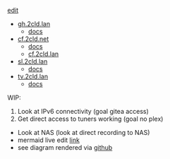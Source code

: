 [edit](https://github.com/2cld/netstack/edit/master/docs/ops/deployments/README.md)

- [gh.2cld.lan](https://gh.2cld.net/)
  - [docs](https://gh.2cld.net/docs/)
- [cf.2cld.net](https://cf.2cld.net/)
  - [docs](https://cf.2cld.net/docs)
  - [cf.2cld.lan](https://cf.2cld.net/)
- [sl.2cld.lan](https://sl.2cld.net/)
  - [docs](https://sl.2cld.net/docs/)
- [tv.2cld.lan](https://tv.2cld.net/)
  - [docs](https://tv.2cld.net/docs/)

WIP:
1. Look at IPv6 connectivity (goal gitea access)
2. Get direct access to tuners working (goal no plex)
  - Look at NAS (look at direct recording to NAS)
  - mermaid live edit [link](https://mermaid.live/edit#pako:eNqtksFqAjEQhl9lyckFFfS4V3stFPRUt4cxmcRgklkmSa2I796sW7uV4qX0tvPl5x--Zc5CkkLRCG-D8tC1oaqYKNU2JOSAadKTprGSwkRDpWEmHWVV97hES6K-Au2AcTLQh3Gpg6mlni-lU_Nb-fAQzXadiMHg2w3e1ShIsIOI9e21qgLExd20HOuk2a7Idzk9qCvLj8SH2dEyqh-dq9MOecNZHkY2NL44_BjZ0YbF4t2P4N55WM1fxdEV7eh-a0f3r9rR_VU7uqvQCEyOM8PwSNBBl6grBWIqPLIHq8oNnft0K9IePbaiKZ8KNWSXWtGGS4lCTrQ-BSmaxBmngimbvWg0uFim3BVbfLLQL_6mHYRXonFGZcsPex6u9nq8l08kmNl_)
  - see diagram rendered via [github](https://github.com/2cld/netstack/tree/master/docs/ops/deployments)


<!-- version 20250219pm
```mermaid
mindmap
  root)internet(
  ::icon(fa fa-cloud)
    rnet)cloudflare(
    ::icon(fa fa-cloud)
    cfng)ng 6.1<br/>Network Gateway<br/>cf.2cld.net(
    ::icon(fa fa-network-wired)
      cfsg[sg 6.2<br/>Storage]
      ::icon(fa fa-database)
        nas1
        nas2
      CyberTruck(CyberTruck<br/>win10 6.30)
      ::icon(fa fa-computer)
      cfcg[cg 6.3<br/>Compute Gateway<br/>HyperV 6.30<br/>plextv ollama zt]
      ::icon(fa fa-gears)
        win11vm(win11vm<br/>6.31)
        ::icon(fa fa-computer)
        pfsense)ng2 9.1<br/>Network Gateway<br/>cf2.2cld.net<br/>pfsense<br/>(
        ::icon(fa fa-network-wired)
            cfPlex
    slng)ng 1.1<br/>sl.2cld.net(
    ::icon(fa fa-cloud)
      slsg[Storage]
      ::icon(fa fa-database)
        nas1
        nas2
      slcg[Compute]
      ::icon(fa fa-gears)
        slwin11
        gus-gram
        ::icon(fa fa-laptop)
```
-->

<!-- version 20250219
```mermaid
mindmap
  root)internet(
  ::icon(fa fa-cloud)
    rnet)cloudflare(
    ::icon(fa fa-cloud)
    cfng)ng 6.1<br/>cf.2cld.net(
    ::icon(fa fa-network-wired)
      cfsg[sg 6.2<br/>Storage]
      ::icon(fa fa-database)
        nas1
        nas2
      cfcg[CyberTruck<br/>HyperV 6.30<br/>cg 6.3<br/>Compute]
      ::icon(fa fa-gears)
        pfsense(pfsense)
        ::icon(fa fa-network-wired)
            cfPlex
        win11vm(win11vm<br/>6.31)
        ::icon(fa fa-computer)
    slng)sl.2cld.net(
    ::icon(fa fa-cloud)
      slsg[Storage]
      ::icon(fa fa-database)
        nas1
        nas2
      slcg[Compute]
      ::icon(fa fa-network-wired)
        slwin11
        gus-gram
        ::icon(fa fa-laptop)
```
-->

<!-- version 20250218
```mermaid
mindmap
  root)internet(
  ::icon(fa fa-cloud)
    rnet)cloudflare(
    ::icon(fa fa-cloud)
    cfng)cf.2cld.net(
      cfsg[Storage]
      ::icon(fa fa-database)
        nas1
        nas2
      cfcg[Compute]
      ::icon(fa fa-network-wired)
        CyberTruck
            cfPlex
        win11vm
        ::icon(fa fa-computer)
    slng)sl.2cld.net(
      slsg[Storage]
      ::icon(fa fa-database)
        nas1
        nas2
      slcg[Compute]
      ::icon(fa fa-network-wired)
        slwin11
        gus-gram
        ::icon(fa fa-laptop)
```
-->
